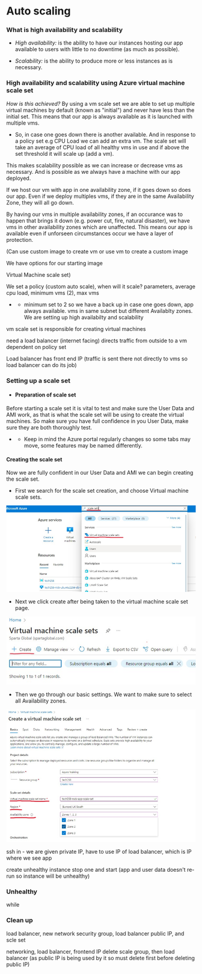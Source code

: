 # Auto scaling

### What is high availability and scalability

* *High availability:* is the ability to have our instances hosting our app available to users with little to no downtime (as  much as possible).

* *Scalability:* is the ability to produce more or less instances as is necessary. 

### High availability and scalability using Azure virtual machine scale set


*How is this achieved?* By using a vm scale set we are able to set up multiple virtual machines by default (known as "initial") and never have less than the initial set. This means that our app is always available as it is launched with multiple vms. 

* So, in case one goes down there is another available. And in response to a policy set e.g CPU Load we can add an extra vm. The scale set will take an average of CPU load of all healthy vms in use and if above the set threshold it will scale up (add a vm).

This makes scalability possible as we can increase or decrease vms as necessary. And  is  possible as we always have a machine with our app deployed.

If we host our vm with app in one availability zone, if it goes down so does our app. Even if we deploy multiples vms, if they are in the same Availability Zone, they will all go down.

By having our vms in multiple availability zones, if an occurance was to happen that brings it down (e.g. power cut, fire, natural disaster), we have vms in other availability zones which are unaffected. This means our app is available even if unforseen circumstances occur we have a layer of protection.

(Can use custom image to create vm or use vm to create a custom image

We have options for our starting image

Virtual Machine scale set)

We set a policy (custom auto scale), when will it scale? parameters, average cpu load, minimum vms (2), max vms
* * minimum set to 2 so we have a back up in case one goes down, app always available. vms in same subnet but different Availablty zones. We are setting up high availabilty and scalability

vm scale set is responsible for creating virtual machines

need a load balancer (internet facing) directs traffic from outside to a vm dependent on policy set

Load balancer has front end IP (traffic is sent there not directly to vms so load balancer can do its job)

### Setting up a scale set

* #### Preparation of scale set

Before starting a scale set it is vital to test and make sure the User Data and AMI work, as that is what the scale set will be using to create the virtual machines. So make sure you have full confidence in you User Data, make sure they are both thoroughly test.

* * Keep in mind the Azure portal regularly changes so some tabs may move, some features may be named differently.

#### Creating the scale set

Now we are fully confident in our User Data and AMI we can begin creating the scale set. 

* First we search for the scale set creation, and choose Virtual machine scale sets.

![scale_set_search](images/scale_set_search.png)

* Next we click create after being taken to the virtual machine scale set page.

![vmsc_create](images/vmsc_create.png)

* Then we go through our basic settings. We want to make sure to select all Availability zones.

![VM_AZ](images/VM_AZ.png)



ssh in - we are given private IP, have to use IP of load balancer, which is IP where we see app

create unhealthy instance stop one and start (app and user data doesn't re-run so instance will be unhealthy)

### Unhealthy

while 
### Clean up

load balancer, new network security group, load balancer public IP, and scle set

networking, load balancer, frontend IP
delete scale group, then load balancer (as public IP is being used by it so must delete first before deleting public IP)